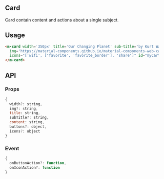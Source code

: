 ## Card

Card contain content and actions about a single subject.

## Usage

```html
<m-card width='350px' title='Our Changing Planet' sub-title='by Kurt Wagner' content='Visit ten places on our planet that are undergoing the biggest changes today.'
  img='https://material-components.github.io/material-components-web-catalog/static/media/photos/3x2/2.jpg' buttons="['READ', 'BOOKMARK']"
  icons="['wifi', ['favorite', 'favorite_border'], 'share']" id="myCart">
</m-card>
```


## API

### Props

```jsx
{
  width?: string,
  img?: string,
  title: string,
  subTitle?: string,
  content: string,
  buttons?: object,
  icons?: object
}
```

### Event

```jsx
{
  onButtonAction?: function,
  onIconAction?: function
}
```